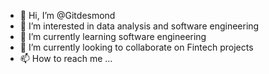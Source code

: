 - 👋 Hi, I’m @Gitdesmond
- 👀 I’m interested in data analysis and software engineering 
- 🌱 I’m currently learning software engineering 
- 💞️ I’m currently looking to collaborate on Fintech projects 
- 📫 How to reach me ...

<!---
Gitdesmond/Gitdesmond is a ✨ special ✨ repository because its `README.md` (this file) appears on your GitHub profile.
You can click the Preview link to take a look at your changes.
--->

